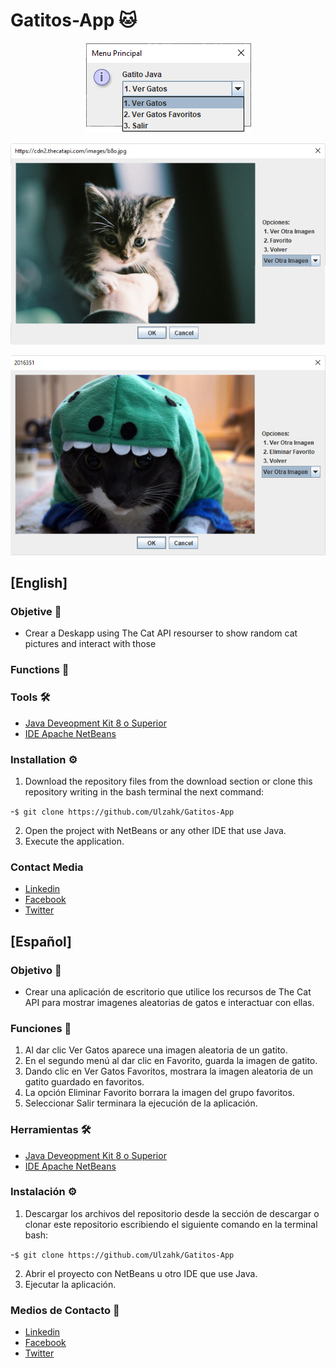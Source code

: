 # Gatitos-App 🐱
<p align="center">
  <img src="https://github.com/Ulzahk/Gatitos-App/blob/master/Imagenes/Menu1Opciones.jpg">
</p>
<p align="center">
  <img src="https://github.com/Ulzahk/Gatitos-App/blob/master/Imagenes/Menu2.jpg">
</p>
<p align="center">
  <img src="https://github.com/Ulzahk/Gatitos-App/blob/master/Imagenes/Menu3.jpg">
</p>

## [English]

### Objetive 🎯
- Crear a Deskapp using The Cat API resourser to show random cat pictures and interact with those

### Functions 📃

### Tools 🛠
- [Java Deveopment Kit 8 o Superior](https://bit.ly/2XCzjH2 "Java Deveopment Kit 8 o Superior")
- [IDE Apache NetBeans](https://bit.ly/2RFK4oa "IDE Apache NetBeans")

### Installation ⚙️
1. Download the repository files from the download section or clone this repository writing in the bash terminal the next command: 

-`$ git clone https://github.com/Ulzahk/Gatitos-App`

2. Open the project with NetBeans or any other IDE that use Java.
3. Execute the application.

### Contact Media
- [Linkedin](https://www.linkedin.com/in/francisco-j-suarez/ "Linkedin")
- [Facebook](https://web.facebook.com/Ulzahk "Facebook")
- [Twitter](https://twitter.com/ulzahk "Twitter")

## [Español]

### Objetivo 🎯
- Crear una aplicación de escritorio que utilice los recursos de The Cat API para mostrar imagenes aleatorias de gatos e interactuar con ellas.

### Funciones 📃
1. Al dar clic Ver Gatos aparece una imagen aleatoria de un gatito.
2. En el segundo menú al dar clic en Favorito, guarda la imagen de gatito.
3. Dando clic en Ver Gatos Favoritos, mostrara la imagen aleatoria de un gatito guardado en favoritos.
4. La opción Eliminar Favorito borrara la imagen del grupo favoritos.
5. Seleccionar Salir terminara la ejecución de la aplicación.

### Herramientas 🛠
- [Java Deveopment Kit 8 o Superior](https://bit.ly/2XCzjH2 "Java Deveopment Kit 8 o Superior")
- [IDE Apache NetBeans](https://bit.ly/2RFK4oa "IDE Apache NetBeans")

### Instalación ⚙️
1. Descargar los archivos del repositorio desde la sección de descargar o clonar este repositorio escribiendo el siguiente comando en la terminal bash: 

-`$ git clone https://github.com/Ulzahk/Gatitos-App`

2. Abrir el proyecto con NetBeans u otro IDE que use Java.
3. Ejecutar la aplicación.

### Medios de Contacto 📲
- [Linkedin](https://www.linkedin.com/in/francisco-j-suarez/ "Linkedin")
- [Facebook](https://web.facebook.com/Ulzahk "Facebook")
- [Twitter](https://twitter.com/ulzahk "Twitter")
